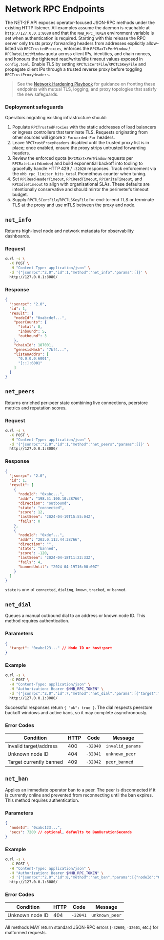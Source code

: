 # Network RPC Endpoints

The NET-2F API exposes operator-focused JSON-RPC methods under the existing
HTTP listener. All examples assume the daemon is reachable at
`http://127.0.0.1:8080` and that the `NHB_RPC_TOKEN` environment variable is set
when authentication is required. Starting with this release the RPC server only
trusts proxy forwarding headers from addresses explicitly allow-listed via
`RPCTrustedProxies`, enforces the `RPCMaxTxPerWindow` / `RPCRateLimitWindow`
quota across client IPs, identities, and chain nonces, and honours the tightened
read/write/idle timeout values exposed in `config.toml`. Enable TLS by setting
`RPCTLSCertFile`/`RPCTLSKeyFile` and
propagate client IPs through a trusted reverse proxy before toggling
`RPCTrustProxyHeaders`.

> See the [Network Hardening Playbook](../security/network-hardening.md) for
> guidance on fronting these endpoints with mutual TLS, logging, and proxy
> topologies that satisfy the new safeguards.

### Deployment safeguards

Operators migrating existing infrastructure should:

1. Populate `RPCTrustedProxies` with the static addresses of load balancers or
   ingress controllers that terminate TLS. Requests originating from other
   sources will ignore `X-Forwarded-For` headers.
2. Leave `RPCTrustProxyHeaders` disabled until the trusted proxy list is in
   place; once enabled, ensure the proxy strips untrusted forwarding headers.
3. Review the enforced quota (`RPCMaxTxPerWindow` requests per
   `RPCRateLimitWindow`) and build exponential backoff into tooling to
   gracefully handle HTTP 429 / `-32020` responses. Track enforcement via the
   `nhb_rpc_limiter_hits_total` Prometheus counter when tuning.
4. Set `RPCReadHeaderTimeout`, `RPCReadTimeout`, `RPCWriteTimeout`, and
   `RPCIdleTimeout` to align with organisational SLAs. These defaults are
   intentionally conservative and should mirror the perimeter’s timeout budget.
5. Supply `RPCTLSCertFile`/`RPCTLSKeyFile` for end-to-end TLS or terminate TLS
   at the proxy and use mTLS between the proxy and node.

## `net_info`

Returns high-level node and network metadata for observability dashboards.

### Request

```bash
curl -s \
  -X POST \
  -H "Content-Type: application/json" \
  -d '{"jsonrpc":"2.0","id":1,"method":"net_info","params":[]}' \
  http://127.0.0.1:8080/
```

### Response

```json
{
  "jsonrpc": "2.0",
  "id": 1,
  "result": {
    "nodeId": "0xabcdef...",
    "peerCounts": {
      "total": 8,
      "inbound": 5,
      "outbound": 3
    },
    "chainId": 187001,
    "genesisHash": "7bf4...",
    "listenAddrs": [
      "0.0.0.0:6001",
      "[::]:6001"
    ]
  }
}
```

## `net_peers`

Returns enriched per-peer state combining live connections, peerstore metrics
and reputation scores.

### Request

```bash
curl -s \
  -X POST \
  -H "Content-Type: application/json" \
  -d '{"jsonrpc":"2.0","id":1,"method":"net_peers","params":[]}' \
  http://127.0.0.1:8080/
```

### Response

```json
{
  "jsonrpc": "2.0",
  "id": 1,
  "result": [
    {
      "nodeId": "0xabc...",
      "addr": "198.51.100.10:38766",
      "direction": "outbound",
      "state": "connected",
      "score": 12,
      "lastSeen": "2024-04-19T15:55:04Z",
      "fails": 0
    },
    {
      "nodeId": "0xdef...",
      "addr": "203.0.113.44:38766",
      "direction": "",
      "state": "banned",
      "score": -120,
      "lastSeen": "2024-04-18T11:22:33Z",
      "fails": 4,
      "bannedUntil": "2024-04-19T16:00:00Z"
    }
  ]
}
```

`state` is one of `connected`, `dialing`, `known`, `tracked`, or `banned`.

## `net_dial`

Queues a manual outbound dial to an address or known node ID. This method
requires authentication.

### Parameters

```json
{
  "target": "0xabc123..." // Node ID or host:port
}
```

### Example

```bash
curl -s \
  -X POST \
  -H "Content-Type: application/json" \
  -H "Authorization: Bearer $NHB_RPC_TOKEN" \
  -d '{"jsonrpc":"2.0","id":7,"method":"net_dial","params":[{"target":"203.0.113.44:38766"}]}' \
  http://127.0.0.1:8080/
```

Successful responses return `{ "ok": true }`. The dial respects peerstore
backoff windows and active bans, so it may complete asynchronously.

### Error Codes

| Condition                | HTTP | Code              | Message        |
| ------------------------ | ---- | ----------------- | -------------- |
| Invalid target/address   | 400  | `-32040`          | `invalid_params` |
| Unknown node ID          | 404  | `-32041`          | `unknown_peer` |
| Target currently banned  | 409  | `-32042`          | `peer_banned`  |

## `net_ban`

Applies an immediate operator ban to a peer. The peer is disconnected if it is
currently online and prevented from reconnecting until the ban expires. This
method requires authentication.

### Parameters

```json
{
  "nodeId": "0xabc123...",
  "secs": 7200 // optional, defaults to BanDurationSeconds
}
```

### Example

```bash
curl -s \
  -X POST \
  -H "Content-Type: application/json" \
  -H "Authorization: Bearer $NHB_RPC_TOKEN" \
  -d '{"jsonrpc":"2.0","id":8,"method":"net_ban","params":[{"nodeId":"0xabc123...","secs":7200}]}' \
  http://127.0.0.1:8080/
```

### Error Codes

| Condition       | HTTP | Code     | Message        |
| --------------- | ---- | -------- | -------------- |
| Unknown node ID | 404  | `-32041` | `unknown_peer` |

All methods MAY return standard JSON-RPC errors (`-32600`, `-32601`, etc.) for
malformed requests.
